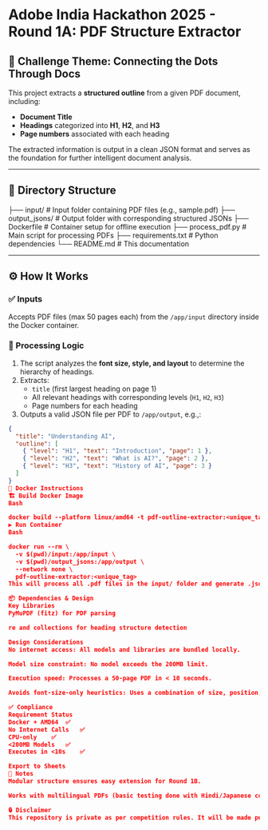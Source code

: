 # Adobe India Hackathon 2025 - Round 1A: PDF Structure Extractor

## 🚀 Challenge Theme: Connecting the Dots Through Docs

This project extracts a **structured outline** from a given PDF document, including:

- **Document Title**
- **Headings** categorized into **H1**, **H2**, and **H3**
- **Page numbers** associated with each heading

The extracted information is output in a clean JSON format and serves as the foundation for further intelligent document analysis.

---

## 📁 Directory Structure

├── input/            # Input folder containing PDF files (e.g., sample.pdf)
├── output_jsons/     # Output folder with corresponding structured JSONs
├── Dockerfile        # Container setup for offline execution
├── process_pdf.py    # Main script for processing PDFs
├── requirements.txt  # Python dependencies
└── README.md         # This documentation


---

## ⚙️ How It Works

### ✅ Inputs

Accepts PDF files (max 50 pages each) from the `/app/input` directory inside the Docker container.

### 🧠 Processing Logic

1.  The script analyzes the **font size, style, and layout** to determine the hierarchy of headings.
2.  Extracts:
    - `title` (first largest heading on page 1)
    - All relevant headings with corresponding levels (`H1`, `H2`, `H3`)
    - Page numbers for each heading
3.  Outputs a valid JSON file per PDF to `/app/output`, e.g.,:

```json
{
  "title": "Understanding AI",
  "outline": [
    { "level": "H1", "text": "Introduction", "page": 1 },
    { "level": "H2", "text": "What is AI?", "page": 2 },
    { "level": "H3", "text": "History of AI", "page": 3 }
  ]
}
🐳 Docker Instructions
🏗️ Build Docker Image
Bash

docker build --platform linux/amd64 -t pdf-outline-extractor:<unique_tag> .
▶️ Run Container
Bash

docker run --rm \
  -v $(pwd)/input:/app/input \
  -v $(pwd)/output_jsons:/app/output \
  --network none \
  pdf-outline-extractor:<unique_tag>
This will process all .pdf files in the input/ folder and generate .json output files in output_jsons/.

📦 Dependencies & Design
Key Libraries
PyMuPDF (fitz) for PDF parsing

re and collections for heading structure detection

Design Considerations
No internet access: All models and libraries are bundled locally.

Model size constraint: No model exceeds the 200MB limit.

Execution speed: Processes a 50-page PDF in < 10 seconds.

Avoids font-size-only heuristics: Uses a combination of size, position, and hierarchy logic.

✅ Compliance
Requirement	Status
Docker + AMD64	✅
No Internet Calls	✅
CPU-only	✅
<200MB Models	✅
Executes in <10s	✅

Export to Sheets
📝 Notes
Modular structure ensures easy extension for Round 1B.

Works with multilingual PDFs (basic testing done with Hindi/Japanese content).

🔒 Disclaimer
This repository is private as per competition rules. It will be made public post-deadline.